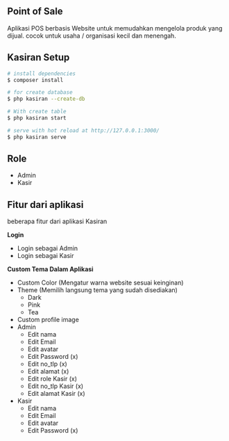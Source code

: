 ## Point of Sale
Aplikasi POS berbasis Website untuk memudahkan mengelola produk yang dijual.
cocok untuk usaha / organisasi kecil dan menengah.

<!-- - referensi   : http://app.dndsoft.my.id/dndpos/products
- tokped      : https://www.tokopedia.com/dndsoft/source-code-point-of-sale-program-kasir-berbasis-codeiginiter?extParam=ivf%3Dfalse&refined=true -->

## Kasiran Setup

```bash
# install dependencies
$ composer install

# for create database
$ php kasiran --create-db

# With create table
$ php kasiran start

# serve with hot reload at http://127.0.0.1:3000/
$ php kasiran serve
```


## Role 
- Admin 
- Kasir

## Fitur dari aplikasi
beberapa fitur dari aplikasi Kasiran

**Login**
 - Login sebagai Admin
 - Login sebagai Kasir

**Custom Tema Dalam Aplikasi**
- Custom Color (Mengatur warna website sesuai keinginan)
- Theme (Memilih langsung tema yang sudah disediakan)
  - Dark 
  - Pink
  - Tea
- Custom profile image
- Admin 
  - Edit nama
  - Edit Email
  - Edit avatar
  - Edit Password (x)
  - Edit no_tlp (x)
  - Edit alamat (x)
  - Edit role Kasir (x)
  - Edit no_tlp Kasir (x)
  - Edit alamat Kasir (x)
- Kasir
  - Edit nama
  - Edit Email
  - Edit avatar
  - Edit Password (x)